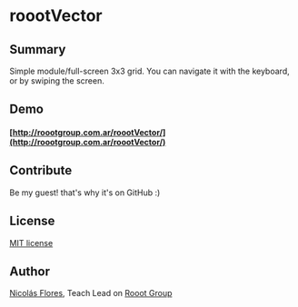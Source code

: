 roootVector
=========

Summary
---

Simple module/full-screen 3x3 grid. You can navigate it with the keyboard, or by swiping the screen.

Demo
---
#### [http://roootgroup.com.ar/roootVector/](http://roootgroup.com.ar/roootVector/)

Contribute
---
Be my guest! that's why it's on GitHub :)

License
---
[MIT license](http://opensource.org/licenses/MIT)

Author
---
[Nicolás Flores](http://www.nicolasflores.com.ar), Teach Lead on [Rooot Group](http://www.roootgroup.com.ar)